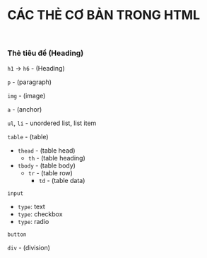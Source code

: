 # **CÁC THẺ CƠ BẢN TRONG HTML**
<br>

### **Thẻ tiêu đề (Heading)**

`h1` -> `h6` - (Heading)

`p` - (paragraph)

`img` - (image)

`a` - (anchor)

`ul`, `li` - unordered list, list item

`table` - (table)
- `thead` - (table head)
  - `th` - (table heading)
- `tbody` - (table body)
  - `tr` - (table row)
    - `td` - (table data)


`input`
- `type`: text
- `type`: checkbox
- `type`: radio

`button`

`div` - (division)